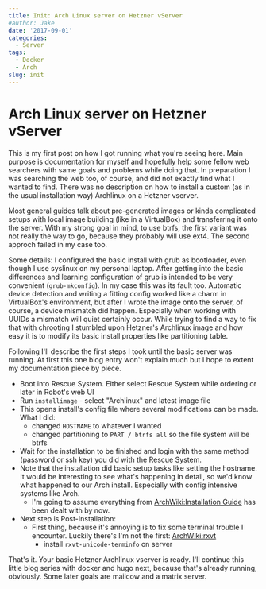 ```yaml
---
title: Init: Arch Linux server on Hetzner vServer
#author: Jake
date: '2017-09-01'
categories:
  - Server
tags:
  - Docker
  - Arch
slug: init
---
```


# Arch Linux server on Hetzner vServer

This is my first post on how I got running what you're seeing here. Main purpose is documentation for myself and hopefully help some fellow web searchers with same goals and problems while doing that. 
In preparation I was searching the web too, of course, and did not exactly find what I wanted to find. There was no description on how to install a custom (as in the usual installation way) Archlinux on 
a Hetzner vserver.

Most general guides talk about pre-generated images or kinda complicated setups with local image building (like in a VirtualBox) and transferring it onto the server. With my strong goal in mind, to use 
btrfs, the first variant was not really the way to go, because they probably will use ext4. The second approch failed in my case too.
 
Some details: I configured the basic install with grub as bootloader, even though I use syslinux on my personal laptop. After getting into the basic differences and learning configuration of grub 
is intended to be very convenient (``grub-mkconfig``). In my case this was its fault too. Automatic device detection and writing a fitting config worked like a charm in VirtualBox's environment, but 
after I wrote the image onto the server, of course, a device mismatch did happen. Especially when working with UUIDs a mismatch will quiet certainly occur. While trying to find a way to fix that with 
chrooting I stumbled upon Hetzner's Archlinux image and how easy it is to modify its basic install properties like partitioning table. 

Following I'll describe the first steps I took until the basic server was running. At first this one blog entry won't explain much but I hope to extent my documentation piece by piece.

- Boot into Rescue System. Either select Rescue System while ordering or later in Robot's web UI
- Run `installimage` - select "Archlinux" and latest image file
- This opens install's config file where several modifications can be made. What I did:
	- changed ``HOSTNAME`` to whatever I wanted
	- changed partitioning to ``PART / btrfs all`` so the file system will be btrfs
- Wait for the installation to be finished and login with the same method (password or ssh key) you did with the Rescue System.
- Note that the installation did basic setup tasks like setting the hostname. It would be interesting to see what's happening in detail, so we'd know what happened to our Arch install. Especially with 
config intensive systems like Arch.
	- I'm going to assume everything from [ArchWiki:Installation Guide](https://wiki.archlinux.org/index.php/installation_guide) has been dealt with by now.
- Next step is Post-Installation:
	- First thing, because it's annoying is to fix some terminal trouble I encounter. Luckily there's I'm not the first: [ArchWiki:rxvt](https://wiki.archlinux.org/index.php/rxvt-unicode#Remote_hosts)
		- install ``rxvt-unicode-terminfo`` on server	

That's it. Your basic Hetzner Archlinux vserver is ready. I'll continue this little blog series with docker and hugo next, because that's already running, obviously. Some later goals are mailcow and a 
matrix server.
